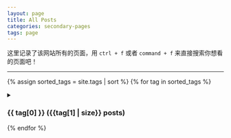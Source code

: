 ```yaml
---
layout: page
title: All Posts
categories: secondary-pages
tags: page
---
```


这里记录了该网站所有的页面，用 `ctrl + f` 或者 `command + f` 来直接搜索你想看的页面吧！

---

{% assign sorted_tags = site.tags | sort %}
{% for tag in sorted_tags %}
  <details style="outline: none">
  <summary style="outline: none"><h3>{{ tag[0] }} ({{tag[1] | size}} posts)</h3></summary>
  <ul>
    {% for post in tag[1] %}
      <li><span>{{ post.date | date_to_string }}</span> &raquo; <a href="{{ site.baseurl }}{{ post.url }}">{{ post.title }}</a></li>
    {% endfor %}
  </ul>
  </details>
{% endfor %}